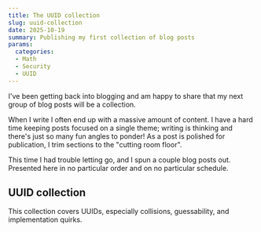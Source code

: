 ```yaml
---
title: The UUID collection
slug: uuid-collection
date: 2025-10-19
summary: Publishing my first collection of blog posts
params:
  categories:
  - Math
  - Security
  - UUID
---
```


I've been getting back into blogging and am happy to share that my next group of blog posts will be a collection.

When I write I often end up with a massive amount of content.
I have a hard time keeping posts focused on a single theme; writing is thinking and there's just so many fun angles to ponder!
As a post is polished for publication, I trim sections to the "cutting room floor".

This time I had trouble letting go, and I spun a couple blog posts out.
Presented here in no particular order and on no particular schedule.

## UUID collection

This collection covers UUIDs, especially collisions, guessability, and implementation quirks.


